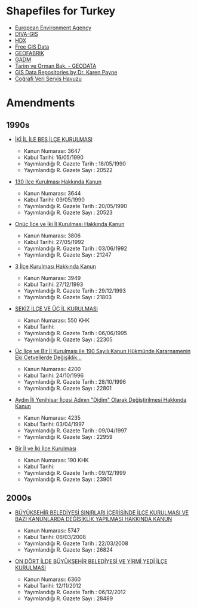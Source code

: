 
# Shapefiles for Turkey
* [European Environment Agency](https://www.eea.europa.eu/data-and-maps/data/eea-reference-grids-2/gis-files/turkey-shapefile)
* [DIVA-GIS](http://biogeo.ucdavis.edu/data/diva/adm/TUR_adm.zip)
* [HDX](https://data.humdata.org/dataset/turkey-administrative-boundaries-levels-0-1-2)
* [Free GIS Data](http://freegisdata.org/place/224880/)
* [GEOFABRIK](http://download.geofabrik.de/europe/turkey.html)
* [GADM](https://gadm.org/download_country_v3.html)
* [Tarim ve Orman Bak. - GEODATA](http://geodata.ormansu.gov.tr/)
* [GIS Data Repositories by Dr. Karen Payne](https://docs.google.com/spreadsheets/d/1utQRlrX3lJniBjWE3rNjLZeTRsbjH-zdjxNmXhhvO9Q/htmlview)
* [Coğrafi Veri Servis Havuzu](https://cbs.csb.gov.tr/cografi-veri-servis-havuzu-i-5438)



# Amendments
## 1990s

* [İKİ İL İLE BEŞ İLÇE KURULMASI](http://www.mevzuat.gov.tr/MevzuatMetin/1.5.3647.pdf)
    * Kanun Numarası: 3647
    * Kabul Tarihi: 16/05/1990
    * Yayımlandığı R. Gazete Tarih : 18/05/1990
    * Yayımlandığı R. Gazete Sayı : 20522

* [130 İlçe Kurulması Hakkında Kanun](http://www.resmigazete.gov.tr/arsiv/20523.pdf)
    * Kanun Numarası: 3644 
    * Kabul Tarihi: 09/05/1990
    * Yayımlandığı R. Gazete Tarih : 20/05/1990
    * Yayımlandığı R. Gazete Sayı : 20523

* [Onüç İlçe ve İki İl Kurulması Hakkında Kanun](http://www.resmigazete.gov.tr/arsiv/21247_1.pdf)
    * Kanun Numarası: 3806
    * Kabul Tarihi: 27/05/1992
    * Yayımlandığı R. Gazete Tarih : 03/06/1992
    * Yayımlandığı R. Gazete Sayı : 21247

* [3 İlçe Kurulması Hakkında Kanun](http://www.mevzuat.gov.tr/MevzuatMetin/1.5.3949.pdf)
    * Kanun Numarası: 3949 
    * Kabul Tarihi: 27/12/1993 
    * Yayımlandığı R. Gazete Tarih : 29/12/1993
    * Yayımlandığı R. Gazete Sayı : 21803

* [SEKİZ İLÇE VE ÜÇ İL KURULMASI](http://www.mevzuat.gov.tr/MevzuatMetin/4.5.550.pdf)
    * Kanun Numarası: 550 KHK
    * Kabul Tarihi: 
    * Yayımlandığı R. Gazete Tarih : 06/06/1995
    * Yayımlandığı R. Gazete Sayı : 22305

* [Üç  İlçe  ve  Bir İl Kurulması ile  190  Sayılı  Kanun  Hükmünde  Kararnamenin  Eki  Cetvellerde Değişiklik...](http://www.resmigazete.gov.tr/arsiv/22801.pdf)
    * Kanun Numarası: 4200
    * Kabul Tarihi: 24/10/1996
    * Yayımlandığı R. Gazete Tarih : 28/10/1996
    * Yayımlandığı R. Gazete Sayı : 22801

* [Aydın İli Yenihisar İlçesi  Adının  "Didim" Olarak Değiştirilmesi  Hakkında  Kanun](http://www.resmigazete.gov.tr/arsiv/22959.pdf)
    * Kanun Numarası: 4235
    * Kabul Tarihi: 03/04/1997
    * Yayımlandığı R. Gazete Tarih : 09/04/1997
    * Yayımlandığı R. Gazete Sayı : 22959

* [Bir İl ve İki İlçe Kurulması](http://www.resmigazete.gov.tr/arsiv/23901.pdf)
    * Kanun Numarası: 190 KHK
    * Kabul Tarihi: 
    * Yayımlandığı R. Gazete Tarih : 09/12/1999
    * Yayımlandığı R. Gazete Sayı : 23901		

## 2000s   

* [BÜYÜKŞEHİR BELEDİYESİ SINIRLARI İÇERİSİNDE İLÇE KURULMASI VE BAZI KANUNLARDA DEĞİŞİKLİK YAPILMASI HAKKINDA KANUN](http://www.resmigazete.gov.tr/eskiler/2008/03/20080322M1-1.htm)
    * Kanun Numarası: 5747
    * Kabul Tarihi: 06/03/2008
    * Yayımlandığı R. Gazete Tarih : 22/03/2008
    * Yayımlandığı R. Gazete Sayı : 26824	

* [ON DÖRT İLDE BÜYÜKŞEHİR BELEDİYESİ VE YİRMİ YEDİ İLÇE KURULMASI](http://www.mevzuat.gov.tr/MevzuatMetin/1.5.6360.pdf)
    * Kanun Numarası: 6360
    * Kabul Tarihi: 12/11/2012
    * Yayımlandığı R. Gazete Tarih : 06/12/2012
    * Yayımlandığı R. Gazete Sayı : 28489

